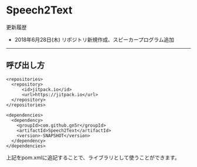# Speech2Text

更新履歴
- 2018年6月28日(木) リポジトリ新規作成、スピーカープログラム追加

----

## 呼び出し方

```
<repositories>
  <repository>
      <id>jitpack.io</id>
      <url>https://jitpack.io</url>
  </repository>
</repositories>

<dependencies>
  <dependency>
    <groupId>com.github.gn5r</groupId>
    <artifactId>Speech2Text</artifactId>
    <version>-SNAPSHOT</version>
  </dependency>
</dependencies>
```

上記をpom.xmlに追記することで、ライブラリとして使うことができます。

